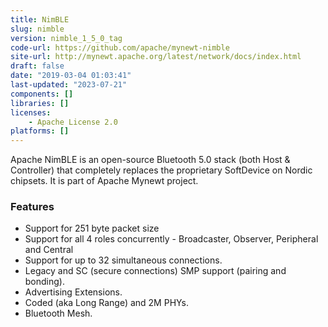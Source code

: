 ```yaml
---
title: NimBLE
slug: nimble
version: nimble_1_5_0_tag
code-url: https://github.com/apache/mynewt-nimble
site-url: http://mynewt.apache.org/latest/network/docs/index.html
draft: false
date: "2019-03-04 01:03:41"
last-updated: "2023-07-21"
components: []
libraries: []
licenses:
    - Apache License 2.0
platforms: []
---
```




Apache NimBLE is an open-source Bluetooth 5.0 stack (both Host & Controller) that completely replaces the proprietary SoftDevice on Nordic chipsets. It is part of Apache Mynewt project.

<!--more-->

### Features
- Support for 251 byte packet size
- Support for all 4 roles concurrently - Broadcaster, Observer, Peripheral and Central
- Support for up to 32 simultaneous connections.
- Legacy and SC (secure connections) SMP support (pairing and bonding).
- Advertising Extensions.
- Coded (aka Long Range) and 2M PHYs.
- Bluetooth Mesh.


